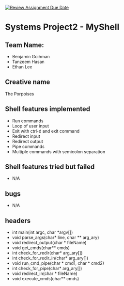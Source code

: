 [![Review Assignment Due Date](https://classroom.github.com/assets/deadline-readme-button-22041afd0340ce965d47ae6ef1cefeee28c7c493a6346c4f15d667ab976d596c.svg)](https://classroom.github.com/a/Tfg6waJb)
# Systems Project2 - MyShell
## Team Name:
- Benjamin Goihman
- Tanzeem Hasan
- Ethan Lee
## Creative name
The Porpoises 
## Shell features implemented
- Run commands
- Loop of user input
- Exit with ctrl-d and exit command
- Redirect input
- Redirect output
- Pipe commands
- Multiple commands with semicolon separation
## Shell features tried but failed
- N/A
## bugs
- N/A
## headers
- int main(int argc, char *argv[])
- void parse_args(char* line, char ** arg_ary)
- void redirect_output(char * fileName)
- void get_cmds(char** cmds)
- int check_for_redir(char* arg_ary[])
- int check_for_redir_in(char* arg_ary[])
- void run_cmd_pipe(char * cmd1, char * cmd2)
- int check_for_pipe(char* arg_ary[])
- void redirect_in(char * fileName)
- void execute_cmds(char** cmds)
